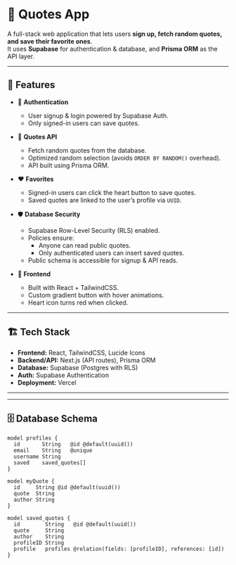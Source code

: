 # 📖 Quotes App

A full-stack web application that lets users **sign up, fetch random quotes, and save their favorite ones**.  
It uses **Supabase** for authentication & database, and **Prisma ORM** as the API layer.  

---

## 🚀 Features

- 🔑 **Authentication**
  - User signup & login powered by Supabase Auth.
  - Only signed-in users can save quotes.

- 💬 **Quotes API**
  - Fetch random quotes from the database.
  - Optimized random selection (avoids `ORDER BY RANDOM()` overhead).
  - API built using Prisma ORM.

- ❤️ **Favorites**
  - Signed-in users can click the heart button to save quotes.
  - Saved quotes are linked to the user’s profile via `UUID`.

- 🛡️ **Database Security**
  - Supabase Row-Level Security (RLS) enabled.
  - Policies ensure:
    - Anyone can read public quotes.
    - Only authenticated users can insert saved quotes.
  - Public schema is accessible for signup & API reads.

- 🎨 **Frontend**
  - Built with React + TailwindCSS.
  - Custom gradient button with hover animations.
  - Heart icon turns red when clicked.

---

## 🏗️ Tech Stack

- **Frontend:** React, TailwindCSS, Lucide Icons
- **Backend/API:** Next.js (API routes), Prisma ORM
- **Database:** Supabase (Postgres with RLS)
- **Auth:** Supabase Authentication
- **Deployment:** Vercel

---


---

## 🗄️ Database Schema

```prisma
model profiles {
  id       String   @id @default(uuid())
  email    String   @unique
  username String
  saved    saved_quotes[]
}

model myQuote {
  id     String @id @default(uuid())
  quote  String
  author String
}

model saved_quotes {
  id        String   @id @default(uuid())
  quote     String
  author    String
  profileID String
  profile   profiles @relation(fields: [profileID], references: [id])
}
